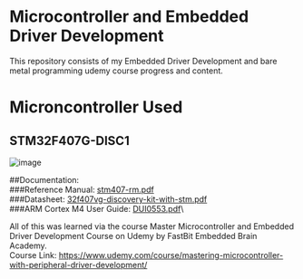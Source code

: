 # Microcontroller and Embedded Driver Development
This repository consists of my Embedded Driver Development and bare metal programming udemy course progress and content.

# Microncontroller Used
## STM32F407G-DISC1
![image](https://github.com/rohansrinivasan/bare-metal-programming/assets/102278418/5d29cdc4-291a-4e73-ac29-d15519e94710)

##Documentation:\
###Reference Manual: [stm407-rm.pdf](https://github.com/rohansrinivasan/bare-metal-programming/files/11949697/stm407-rm.pdf)\
###Datasheet: [32f407vg-discovery-kit-with-stm.pdf](https://github.com/rohansrinivasan/bare-metal-programming/files/11949723/32f407vg-discovery-kit-with-stm.pdf)\
###ARM Cortex M4 User Guide: [DUI0553.pdf](https://github.com/rohansrinivasan/bare-metal-programming/files/11949714/DUI0553.pdf)\

All of this was learned via the course Master Microcontroller and Embedded Driver Development Course on Udemy by FastBit Embedded Brain Academy.\
Course Link: https://www.udemy.com/course/mastering-microcontroller-with-peripheral-driver-development/
